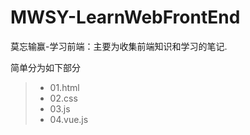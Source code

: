 # MWSY-LearnWebFrontEnd

莫忘输赢-学习前端：主要为收集前端知识和学习的笔记.

简单分为如下部分

>* 01.html
>* 02.css
>* 03.js
>* 04.vue.js

